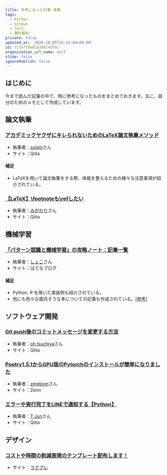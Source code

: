 ```yaml
---
title: 参考になった記事 覚書
tags:
  - Python
  - GitHub
  - tech
  - 静的解析
private: false
updated_at: '2024-10-05T12:22:04+09:00'
id: 71fe7fb602a388c4df6c
organization_url_name: null
slide: false
ignorePublish: false
---
```


## はじめに
今まで読んだ記事の中で、特に参考になったものをまとめておきます。主に、自分のためのメモとして作成しています。
## 論文執筆
### [アカデミックヤクザにキレられないためのLaTeX論文執筆メソッド](https://qiita.com/suigin/items/10960e516f2d44f6b6de)
- 執筆者：[suigin](https://qiita.com/suigin)さん
- サイト：Qiita
#### 補足
- LaTeXを用いて論文執筆をする際、体裁を整えるための様々な注意事項が紹介されている。
### [【LaTeX】\footnoteも\refしたい](https://qiita.com/migawariw/items/ac2b940f5dc7e870850a)
- 執筆者：[みがわり](https://qiita.com/migawariw)さん
- サイト：Qiita
## 機械学習
### [『パターン認識と機械学習』の攻略ノート：記事一覧](https://www.anarchive-beta.com/entry/2021/01/06/092619)
- 執筆者：[しょこ](https://www.anarchive-beta.com/about)さん
- サイト：はてなブログ
#### 補足
- Python, R を用いた実装例も紹介されている。
- 他にも色々な面白そうな本についての記事も作成されている。[[参考](https://www.anarchive-beta.com/entry/2020/07/13/071300)]
## ソフトウェア開発
### [Git push後のコミットメッセージを変更する方法](https://qiita.com/kaiou_fight/items/32c1798415338537ec49)
- 執筆者：[oh tsuchiya](https://qiita.com/kaiou_fight)さん
- サイト：Qiita
### [Poetry1.5.1からGPU版のPytorchのインストールが簡単になりました](https://zenn.dev/zerebom/articles/b338784c8ac76a)
- 執筆者：[zerebom](https://zenn.dev/zerebom)さん
- サイト：Zenn
### [エラーや実行完了をLINEで通知する【Python】](https://qiita.com/Jun-T/items/a63eb60ff75ede0ada04)
- 執筆者：[T Jun](https://qiita.com/Jun-T)さん
- サイト：Qiita
## デザイン
### [コストや時間の削減表現のテンプレート配布します！](https://raku-pre.com/cost_reduction/)
- サイト：[ラクプレ](https://raku-pre.com/)
